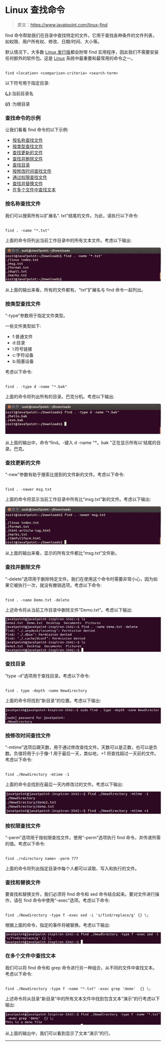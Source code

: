 # Linux 查找命令

> 原文：<https://www.javatpoint.com/linux-find>

find 命令帮助我们在目录中查找特定的文件。它用于查找各种条件的文件列表，如权限、用户所有权、修改、日期/时间、大小等。

默认情况下，大多数 [Linux 发行版](https://www.javatpoint.com/linux-distributions)都会附带 find 实用程序，因此我们不需要安装任何额外的软件包。这是 [Linux](https://www.javatpoint.com/linux-tutorial) 系统中最重要和最常用的命令之一。

```

find <location> <comparison-criteria> <search-term>

```

以下符号用于指定目录:

**(。)**:当前目录名

**(/)** :为根目录

### 查找命令的示例

让我们看看 find 命令的以下示例:

*   [按名称查找文件](#name)
*   [按类型查找文件](#type)
*   [查找更新的文件](#newer)
*   [查找并删除文件](#delete)
*   [查找目录](#directory)
*   [按修改时间查找文件](#modification)
*   [通过权限查找文件](#permission)
*   [查找并替换文件](#replace)
*   [在多个文件中查找文本](#multiple)

### 按名称查找文件

我们可以搜索所有以扩展名“. txt”结尾的文件。为此，请执行以下命令:

```

find . -name "*.txt"  

```

上面的命令将列出当前工作目录中的所有文本文件。考虑以下输出:

![Linux Find](img/fede99be8791e4b2dcf2ec0b8c98926e.png)

从上面的输出来看，所有的文件都有。“txt”扩展名与 find 命令一起列出。

### 按类型查找文件

“-type”参数用于指定文件类型。

一些文件类型如下:

*   f:普通文件
*   d:目录
*   l:符号链接
*   c:字符设备
*   b:阻塞设备

考虑以下命令:

```

find . -type d -name "*.bak"  

```

上面的命令将列出所有的目录。巴克分机。考虑以下输出:

![Linux Find](img/9021a507e8eeff32251655750f341a0c.png)

从上面的输出中，命令“find。-键入 d -name "*。bak "正在显示所有以'结尾的目录。巴克。

### 查找更新的文件

“-new”参数有助于搜索比提到的文件新的文件。考虑以下命令:

```

find . -newer msg.txt

```

上面的命令将显示当前工作目录中所有比“msg.txt”新的文件。考虑以下输出:

![Linux Find](img/667095f22835b4facd85b876935a2c77.png)

从上面的输出来看，显示的所有文件都比“msg.txt”文件新。

### 查找并删除文件

“-delete”选项用于删除特定文件。我们在使用这个命令时需要非常小心，因为如果它被执行一次，就没有撤销选项。考虑以下命令:

```

find . -name Demo.txt -delete

```

上述命令将从当前工作目录中删除文件“Demo.txt”。考虑以下输出:

![Linux Find](img/5710b0f7c452b51aa06e8537b8af8674.png)

### 查找目录

“type -d”选项用于查找目录。考虑以下命令:

```

find . type -depth -name Newdirectory

```

上面的命令将找到“新目录”的位置。考虑以下输出:

![Linux Find](img/72a6cf4c3107dbcb7e20bf9b20e79ca2.png)

### 按修改时间查找文件

“-mtime”选项后跟天数，用于通过修改查找文件。天数可以是正数，也可以是负数。负值将用于小于像-1 用于最后一天，类似地，+1 将查找超过一天前的文件。考虑以下命令:

```

find ./Newdirectory -mtime -1

```

上面的命令会找到在最后一天内修改过的文件。考虑以下输出:

![Linux Find](img/287c87c43011527a7b844e9461056f7c.png)

### 按权限查找文件

“-perm”选项用于按权限查找文件。使用“-perm”选项执行 find 命令，并传递所需的值。考虑以下命令:

```

find ./<directory name> -perm 777

```

上面的命令将列出指定目录中每个人都可以读取、写入和执行的文件。

### 查找和替换文件

要查找和替换文件，我们必须将 find 命令和 sed 命令结合起来。要对文件进行操作，请在 find 命令中使用“-exec”选项。考虑以下命令:

```

find ./Newdirectory -type f -exec sed -i 's/find/replace/g' {} \;

```

根据上面的命令，指定的事件将被替换。考虑以下输出:

![Linux Find](img/f87f3c60f8fb9ec8e621eec68bfae3a0.png)

### 在多个文件中查找文本

我们可以将 find 命令和 grep 命令进行另一种组合，从不同的文件中查找文本。考虑以下命令:

```

find ./Newdirectory -type f -name "*.txt" -exec grep 'demo'  {} \;

```

上述命令将从目录“新目录”中的所有文本文件中找到包含文本“演示”的行考虑以下输出:

![Linux Find](img/5bf20e69af3e239a88aa82e66d0568e1.png)

从上面的输出中，我们可以看到显示了文本“演示”的行。

* * *